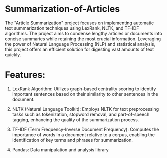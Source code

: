 # Summarization-of-Articles
The "Article Summarization" project focuses on implementing automatic text summarization techniques using LexRank, NLTK, and TF-IDF algorithms. The project aims to condense lengthy articles or documents into concise summaries while retaining the most crucial information. Leveraging the power of Natural Language Processing (NLP) and statistical analysis, this project offers an efficient solution for digesting vast amounts of text quickly.

# Features:

1. LexRank Algorithm: Utilizes graph-based centrality scoring to identify important sentences based on their similarity to other sentences in the document.

2. NLTK (Natural Language Toolkit): Employs NLTK for text preprocessing tasks such as tokenization, stopword removal, and part-of-speech tagging, enhancing the quality of the summarization process.

3. TF-IDF (Term Frequency-Inverse Document Frequency): Computes the importance of words in a document relative to a corpus, enabling the identification of key terms and phrases for summarization.

4. Pandas: Data manipulation and analysis library

